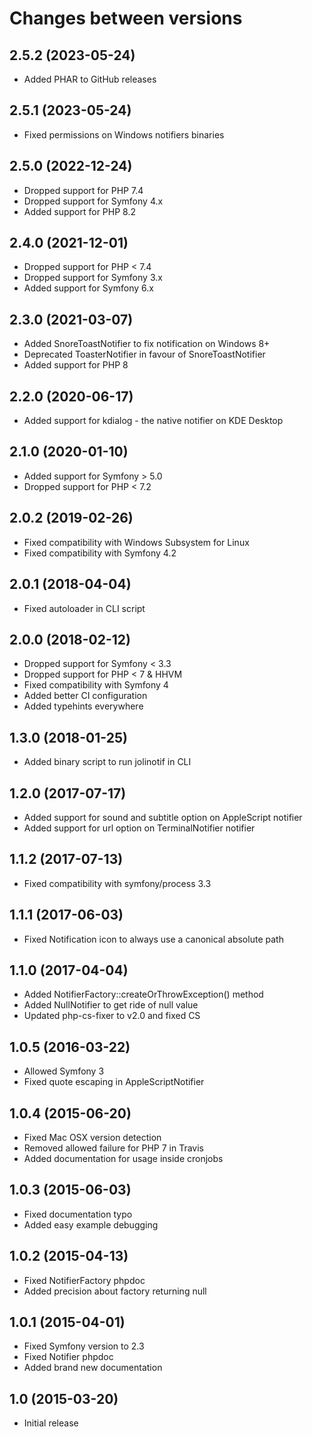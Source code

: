 # Changes between versions

## 2.5.2 (2023-05-24)

* Added PHAR to GitHub releases

## 2.5.1 (2023-05-24)

* Fixed permissions on Windows notifiers binaries

## 2.5.0 (2022-12-24)

* Dropped support for PHP 7.4
* Dropped support for Symfony 4.x
* Added support for PHP 8.2

## 2.4.0 (2021-12-01)

* Dropped support for PHP < 7.4
* Dropped support for Symfony 3.x
* Added support for Symfony 6.x

## 2.3.0 (2021-03-07)

* Added SnoreToastNotifier to fix notification on Windows 8+
* Deprecated ToasterNotifier in favour of SnoreToastNotifier
* Added support for PHP 8

## 2.2.0 (2020-06-17)

* Added support for kdialog - the native notifier on KDE Desktop

## 2.1.0 (2020-01-10)

* Added support for Symfony > 5.0
* Dropped support for PHP < 7.2

## 2.0.2 (2019-02-26)

* Fixed compatibility with Windows Subsystem for Linux
* Fixed compatibility with Symfony 4.2

## 2.0.1 (2018-04-04)

* Fixed autoloader in CLI script

## 2.0.0 (2018-02-12)

* Dropped support for Symfony < 3.3
* Dropped support for PHP < 7 & HHVM
* Fixed compatibility with Symfony 4
* Added better CI configuration
* Added typehints everywhere

## 1.3.0 (2018-01-25)

* Added binary script to run jolinotif in CLI

## 1.2.0 (2017-07-17)

* Added support for sound and subtitle option on AppleScript notifier
* Added support for url option on TerminalNotifier notifier

## 1.1.2 (2017-07-13)

* Fixed compatibility with symfony/process 3.3

## 1.1.1 (2017-06-03)

* Fixed Notification icon to always use a canonical absolute path

## 1.1.0 (2017-04-04)

* Added NotifierFactory::createOrThrowException() method
* Added NullNotifier to get ride of null value
* Updated php-cs-fixer to v2.0 and fixed CS

## 1.0.5 (2016-03-22)

* Allowed Symfony 3
* Fixed quote escaping in AppleScriptNotifier

## 1.0.4 (2015-06-20)

* Fixed Mac OSX version detection
* Removed allowed failure for PHP 7 in Travis
* Added documentation for usage inside cronjobs

## 1.0.3 (2015-06-03)

* Fixed documentation typo
* Added easy example debugging

## 1.0.2 (2015-04-13)

* Fixed NotifierFactory phpdoc
* Added precision about factory returning null

## 1.0.1 (2015-04-01)

* Fixed Symfony version to 2.3
* Fixed Notifier phpdoc
* Added brand new documentation

## 1.0 (2015-03-20)

* Initial release
